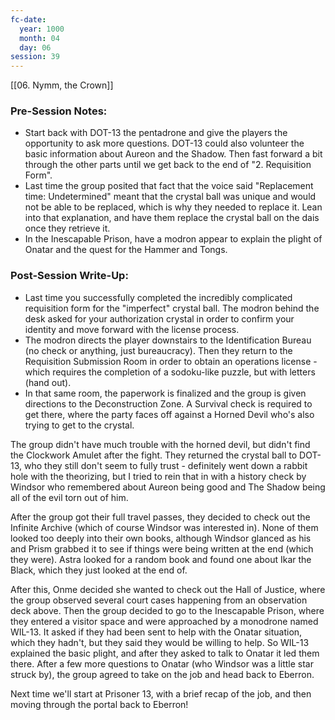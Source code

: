 ```yaml
---
fc-date:
  year: 1000
  month: 04
  day: 06
session: 39
---
```

[[06. Nymm, the Crown]]

### Pre-Session Notes:

* Start back with DOT-13 the pentadrone and give the players the opportunity to ask more questions. DOT-13 could also volunteer the basic information about Aureon and the Shadow. Then fast forward a bit through the other parts until we get back to the end of "2. Requisition Form".
* Last time the group posited that fact that the voice said "Replacement time: Undetermined" meant that the crystal ball was unique and would not be able to be replaced, which is why they needed to replace it. Lean into that explanation, and have them replace the crystal ball on the dais once they retrieve it.
* In the Inescapable Prison, have a modron appear to explain the plight of Onatar and the quest for the Hammer and Tongs.

### Post-Session Write-Up:

* Last time you successfully completed the incredibly complicated requisition form for the "imperfect" crystal ball. The modron behind the desk asked for your authorization crystal in order to confirm your identity and move forward with the license process.
* The modron directs the player downstairs to the Identification Bureau (no check or anything, just bureaucracy). Then they return to the Requisition Submission Room in order to obtain an operations license - which requires the completion of a sodoku-like puzzle, but with letters (hand out).
* In that same room, the paperwork is finalized and the group is given directions to the Deconstruction Zone. A Survival check is required to get there, where the party faces off against a Horned Devil who's also trying to get to the crystal.

The group didn't have much trouble with the horned devil, but didn't find the Clockwork Amulet after the fight. They returned the crystal ball to DOT-13, who they still don't seem to fully trust - definitely went down a rabbit hole with the theorizing, but I tried to rein that in with a history check by Windsor who remembered about Aureon being good and The Shadow being all of the evil torn out of him.

After the group got their full travel passes, they decided to check out the Infinite Archive (which of course Windsor was interested in). None of them looked too deeply into their own books, although Windsor glanced as his and Prism grabbed it to see if things were being written at the end (which they were). Astra looked for a random book and found one about Ikar the Black, which they just looked at the end of.

After this, Onme decided she wanted to check out the Hall of Justice, where the group observed several court cases happening from an observation deck above. Then the group decided to go to the Inescapable Prison, where they entered a visitor space and were approached by a monodrone named WIL-13. It asked if they had been sent to help with the Onatar situation, which they hadn't, but they said they would be willing to help. So WIL-13 explained the basic plight, and after they asked to talk to Onatar it led them there. After a few more questions to Onatar (who Windsor was a little star struck by), the group agreed to take on the job and head back to Eberron.

Next time we'll start at Prisoner 13, with a brief recap of the job, and then moving through the portal back to Eberron!
